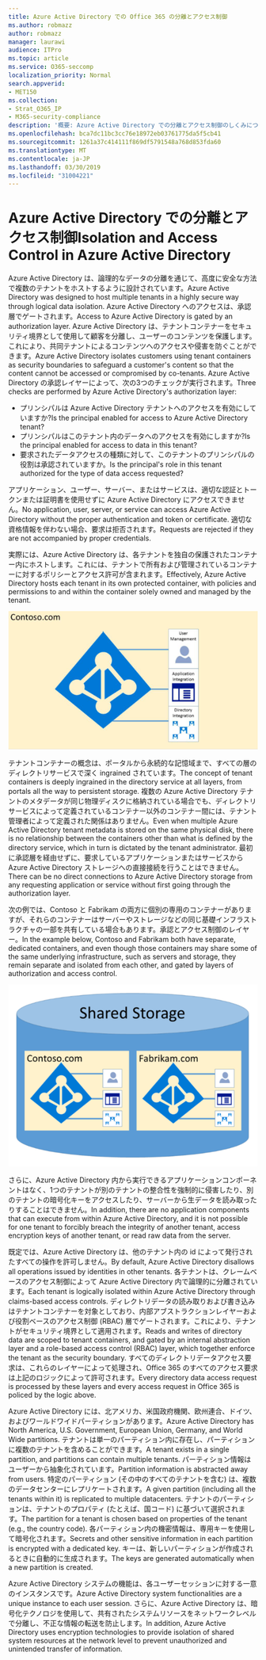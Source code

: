 ```yaml
---
title: Azure Active Directory での Office 365 の分離とアクセス制御
ms.author: robmazz
author: robmazz
manager: laurawi
audience: ITPro
ms.topic: article
ms.service: O365-seccomp
localization_priority: Normal
search.appverid:
- MET150
ms.collection:
- Strat_O365_IP
- M365-security-compliance
description: '概要: Azure Active Directory での分離とアクセス制御のしくみについて説明します。'
ms.openlocfilehash: bca7dc11bc3cc76e18972eb03761775da5f5cb41
ms.sourcegitcommit: 1261a37c414111f869df5791548a768d853fda60
ms.translationtype: MT
ms.contentlocale: ja-JP
ms.lasthandoff: 03/30/2019
ms.locfileid: "31004221"
---
```

# <a name="isolation-and-access-control-in-azure-active-directory"></a><span data-ttu-id="2dfbe-103">Azure Active Directory での分離とアクセス制御</span><span class="sxs-lookup"><span data-stu-id="2dfbe-103">Isolation and Access Control in Azure Active Directory</span></span>

<span data-ttu-id="2dfbe-104">Azure Active Directory は、論理的なデータの分離を通じて、高度に安全な方法で複数のテナントをホストするように設計されています。</span><span class="sxs-lookup"><span data-stu-id="2dfbe-104">Azure Active Directory was designed to host multiple tenants in a highly secure way through logical data isolation.</span></span> <span data-ttu-id="2dfbe-105">Azure Active Directory へのアクセスは、承認層でゲートされます。</span><span class="sxs-lookup"><span data-stu-id="2dfbe-105">Access to Azure Active Directory is gated by an authorization layer.</span></span> <span data-ttu-id="2dfbe-106">Azure Active Directory は、テナントコンテナーをセキュリティ境界として使用して顧客を分離し、ユーザーのコンテンツを保護します。これにより、共同テナントによるコンテンツへのアクセスや侵害を防ぐことができます。</span><span class="sxs-lookup"><span data-stu-id="2dfbe-106">Azure Active Directory isolates customers using tenant containers as security boundaries to safeguard a customer's content so that the content cannot be accessed or compromised by co-tenants.</span></span> <span data-ttu-id="2dfbe-107">Azure Active Directory の承認レイヤーによって、次の3つのチェックが実行されます。</span><span class="sxs-lookup"><span data-stu-id="2dfbe-107">Three checks are performed by Azure Active Directory's authorization layer:</span></span>
- <span data-ttu-id="2dfbe-108">プリンシパルは Azure Active Directory テナントへのアクセスを有効にしていますか?</span><span class="sxs-lookup"><span data-stu-id="2dfbe-108">Is the principal enabled for access to Azure Active Directory tenant?</span></span>
- <span data-ttu-id="2dfbe-109">プリンシパルはこのテナント内のデータへのアクセスを有効にしますか?</span><span class="sxs-lookup"><span data-stu-id="2dfbe-109">Is the principal enabled for access to data in this tenant?</span></span>
- <span data-ttu-id="2dfbe-110">要求されたデータアクセスの種類に対して、このテナントのプリンシパルの役割は承認されていますか。</span><span class="sxs-lookup"><span data-stu-id="2dfbe-110">Is the principal's role in this tenant authorized for the type of data access requested?</span></span>

<span data-ttu-id="2dfbe-111">アプリケーション、ユーザー、サーバー、またはサービスは、適切な認証とトークンまたは証明書を使用せずに Azure Active Directory にアクセスできません。</span><span class="sxs-lookup"><span data-stu-id="2dfbe-111">No application, user, server, or service can access Azure Active Directory without the proper authentication and token or certificate.</span></span> <span data-ttu-id="2dfbe-112">適切な資格情報を伴わない場合、要求は拒否されます。</span><span class="sxs-lookup"><span data-stu-id="2dfbe-112">Requests are rejected if they are not accompanied by proper credentials.</span></span>

<span data-ttu-id="2dfbe-113">実際には、Azure Active Directory は、各テナントを独自の保護されたコンテナー内にホストします。これには、テナントで所有および管理されているコンテナーに対するポリシーとアクセス許可が含まれます。</span><span class="sxs-lookup"><span data-stu-id="2dfbe-113">Effectively, Azure Active Directory hosts each tenant in its own protected container, with policies and permissions to and within the container solely owned and managed by the tenant.</span></span>
 
![Azure コンテナー](media/office-365-isolation-azure-container.png)

<span data-ttu-id="2dfbe-115">テナントコンテナーの概念は、ポータルから永続的な記憶域まで、すべての層のディレクトリサービスで深く ingrained されています。</span><span class="sxs-lookup"><span data-stu-id="2dfbe-115">The concept of tenant containers is deeply ingrained in the directory service at all layers, from portals all the way to persistent storage.</span></span> <span data-ttu-id="2dfbe-116">複数の Azure Active Directory テナントのメタデータが同じ物理ディスクに格納されている場合でも、ディレクトリサービスによって定義されているコンテナー以外のコンテナー間には、テナント管理者によって定義された関係はありません。</span><span class="sxs-lookup"><span data-stu-id="2dfbe-116">Even when multiple Azure Active Directory tenant metadata is stored on the same physical disk, there is no relationship between the containers other than what is defined by the directory service, which in turn is dictated by the tenant administrator.</span></span> <span data-ttu-id="2dfbe-117">最初に承認層を経由せずに、要求しているアプリケーションまたはサービスから Azure Active Directory ストレージへの直接接続を行うことはできません。</span><span class="sxs-lookup"><span data-stu-id="2dfbe-117">There can be no direct connections to Azure Active Directory storage from any requesting application or service without first going through the authorization layer.</span></span>

<span data-ttu-id="2dfbe-118">次の例では、Contoso と Fabrikam の両方に個別の専用のコンテナーがありますが、それらのコンテナーはサーバーやストレージなどの同じ基礎インフラストラクチャの一部を共有している場合もあります。承認とアクセス制御のレイヤー。</span><span class="sxs-lookup"><span data-stu-id="2dfbe-118">In the example below, Contoso and Fabrikam both have separate, dedicated containers, and even though those containers may share some of the same underlying infrastructure, such as servers and storage, they remain separate and isolated from each other, and gated by layers of authorization and access control.</span></span>
 
![Azure 専用コンテナー](media/office-365-isolation-azure-dedicated-containers.png)

<span data-ttu-id="2dfbe-120">さらに、Azure Active Directory 内から実行できるアプリケーションコンポーネントはなく、1つのテナントが別のテナントの整合性を強制的に侵害したり、別のテナントの暗号化キーをアクセスしたり、サーバーから生データを読み取ったりすることはできません。</span><span class="sxs-lookup"><span data-stu-id="2dfbe-120">In addition, there are no application components that can execute from within Azure Active Directory, and it is not possible for one tenant to forcibly breach the integrity of another tenant, access encryption keys of another tenant, or read raw data from the server.</span></span>

<span data-ttu-id="2dfbe-121">既定では、Azure Active Directory は、他のテナント内の id によって発行されたすべての操作を許可しません。</span><span class="sxs-lookup"><span data-stu-id="2dfbe-121">By default, Azure Active Directory disallows all operations issued by identities in other tenants.</span></span> <span data-ttu-id="2dfbe-122">各テナントは、クレームベースのアクセス制御によって Azure Active Directory 内で論理的に分離されています。</span><span class="sxs-lookup"><span data-stu-id="2dfbe-122">Each tenant is logically isolated within Azure Active Directory through claims-based access controls.</span></span> <span data-ttu-id="2dfbe-123">ディレクトリデータの読み取りおよび書き込みはテナントコンテナーを対象としており、内部アブストラクションレイヤーおよび役割ベースのアクセス制御 (RBAC) 層でゲートされます。これにより、テナントがセキュリティ境界として適用されます。</span><span class="sxs-lookup"><span data-stu-id="2dfbe-123">Reads and writes of directory data are scoped to tenant containers, and gated by an internal abstraction layer and a role-based access control (RBAC) layer, which together enforce the tenant as the security boundary.</span></span> <span data-ttu-id="2dfbe-124">すべてのディレクトリデータアクセス要求は、これらのレイヤーによって処理され、Office 365 のすべてのアクセス要求は上記のロジックによって許可されます。</span><span class="sxs-lookup"><span data-stu-id="2dfbe-124">Every directory data access request is processed by these layers and every access request in Office 365 is policed by the logic above.</span></span>

<span data-ttu-id="2dfbe-125">Azure Active Directory には、北アメリカ、米国政府機関、欧州連合、ドイツ、およびワールドワイドパーティションがあります。</span><span class="sxs-lookup"><span data-stu-id="2dfbe-125">Azure Active Directory has North America, U.S. Government, European Union, Germany, and World Wide partitions.</span></span> <span data-ttu-id="2dfbe-126">テナントは単一のパーティション内に存在し、パーティションに複数のテナントを含めることができます。</span><span class="sxs-lookup"><span data-stu-id="2dfbe-126">A tenant exists in a single partition, and partitions can contain multiple tenants.</span></span> <span data-ttu-id="2dfbe-127">パーティション情報はユーザーから抽象化されています。</span><span class="sxs-lookup"><span data-stu-id="2dfbe-127">Partition information is abstracted away from users.</span></span> <span data-ttu-id="2dfbe-128">特定のパーティション (その中のすべてのテナントを含む) は、複数のデータセンターにレプリケートされます。</span><span class="sxs-lookup"><span data-stu-id="2dfbe-128">A given partition (including all the tenants within it) is replicated to multiple datacenters.</span></span> <span data-ttu-id="2dfbe-129">テナントのパーティションは、テナントのプロパティ (たとえば、国コード) に基づいて選択されます。</span><span class="sxs-lookup"><span data-stu-id="2dfbe-129">The partition for a tenant is chosen based on properties of the tenant (e.g., the country code).</span></span> <span data-ttu-id="2dfbe-130">各パーティション内の機密情報は、専用キーを使用して暗号化されます。</span><span class="sxs-lookup"><span data-stu-id="2dfbe-130">Secrets and other sensitive information in each partition is encrypted with a dedicated key.</span></span> <span data-ttu-id="2dfbe-131">キーは、新しいパーティションが作成されるときに自動的に生成されます。</span><span class="sxs-lookup"><span data-stu-id="2dfbe-131">The keys are generated automatically when a new partition is created.</span></span>

<span data-ttu-id="2dfbe-132">Azure Active Directory システムの機能は、各ユーザーセッションに対する一意のインスタンスです。</span><span class="sxs-lookup"><span data-stu-id="2dfbe-132">Azure Active Directory system functionalities are a unique instance to each user session.</span></span> <span data-ttu-id="2dfbe-133">さらに、Azure Active Directory は、暗号化テクノロジを使用して、共有されたシステムリソースをネットワークレベルで分離し、不正な情報の転送を防止します。</span><span class="sxs-lookup"><span data-stu-id="2dfbe-133">In addition, Azure Active Directory uses encryption technologies to provide isolation of shared system resources at the network level to prevent unauthorized and unintended transfer of information.</span></span>
